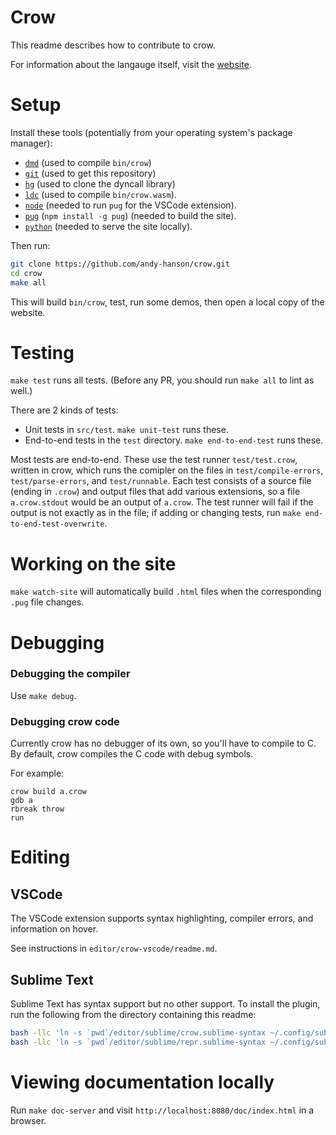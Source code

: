 # Crow

This readme describes how to contribute to crow.

For information about the langauge itself, visit the [website](http://crow-lang.xyz/).


# Setup

Install these tools (potentially from your operating system's package manager):

* [`dmd`](https://dlang.org/download.html#dmd) (used to compile `bin/crow`)
* [`git`](https://git-scm.com/) (used to get this repository)
* [`hg`](http://mercurial-scm.org) (used to clone the dyncall library)
* [`ldc`](https://wiki.dlang.org/LDC) (used to compile `bin/crow.wasm`).
* [`node`](https://nodejs.org/en/) (needed to run `pug` for the VSCode extension).
* [`pug`](https://pugjs.org) (`npm install -g pug`) (needed to build the site).
* [`python`](https://www.python.org/) (needed to serve the site locally).

Then run:

```sh
git clone https://github.com/andy-hanson/crow.git
cd crow
make all
```

This will build `bin/crow`, test, run some demos, then open a local copy of the website.


# Testing

`make test` runs all tests. (Before any PR, you should run `make all` to lint as well.)

There are 2 kinds of tests:

* Unit tests in `src/test`. `make unit-test` runs these.
* End-to-end tests in the `test` directory. `make end-to-end-test` runs these.

Most tests are end-to-end.
These use the test runner `test/test.crow`, written in crow,
which runs the comipler on the files in `test/compile-errors`, `test/parse-errors`, and `test/runnable`.
Each test consists of a source file (ending in `.crow`) and output files that add various extensions,
so a file `a.crow.stdout` would be an output of `a.crow`.
The test runner will fail if the output is not exactly as in the file;
if adding or changing tests, run `make end-to-end-test-overwrite`.


# Working on the site

`make watch-site` will automatically build `.html` files when the corresponding `.pug` file changes.


# Debugging

### Debugging the compiler

Use `make debug`.

### Debugging crow code

Currently crow has no debugger of its own, so you'll have to compile to C.
By default, crow compiles the C code with debug symbols.

For example:

```
crow build a.crow
gdb a
rbreak throw
run
```



# Editing

## VSCode

The VSCode extension supports syntax highlighting, compiler errors, and information on hover.

See instructions in `editor/crow-vscode/readme.md`.

## Sublime Text

Sublime Text has syntax support but no other support.
To install the plugin, run the following from the directory containing this readme:

```sh
bash -llc 'ln -s `pwd`/editor/sublime/crow.sublime-syntax ~/.config/sublime-text-3/Packages/User/crow.sublime-syntax'
bash -llc 'ln -s `pwd`/editor/sublime/repr.sublime-syntax ~/.config/sublime-text-3/Packages/User/repr.sublime-syntax'
```


# Viewing documentation locally

Run `make doc-server` and visit `http://localhost:8080/doc/index.html` in a browser.
